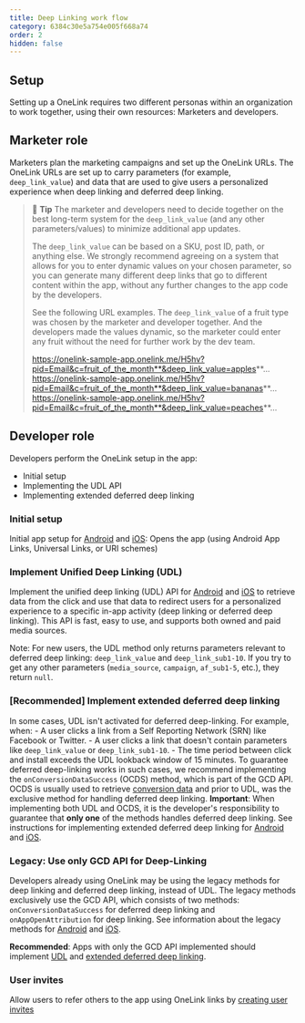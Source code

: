 ```yaml
---
title: Deep Linking work flow
category: 6384c30e5a754e005f668a74
order: 2
hidden: false
---
```

## Setup

Setting up a OneLink requires two different personas within an organization to work together, using their own resources: Marketers and developers.

## Marketer role
Marketers plan the marketing campaigns and set up the OneLink URLs. The OneLink URLs are set up to carry parameters (for example, `deep_link_value`) and data that are used to give users a personalized experience when deep linking and deferred deep linking. 

> 📘 **Tip**
> The marketer and developers need to decide together on the best long-term system for the `deep_link_value` (and any other parameters/values) to minimize additional app updates.
>
>   The `deep_link_value` can be based on a SKU, post ID, path, or anything else. We strongly recommend agreeing on a system that allows for you to enter dynamic values on your chosen parameter, so you can generate many different deep links that go to different content within the app, without any further changes to the app code by the developers.
>
>   See the following URL examples. The `deep_link_value` of a fruit type was chosen by the marketer and developer together. And the developers made the values dynamic, so the marketer could enter any fruit without the need for further work by the dev team.
>
>   https://onelink-sample-app.onelink.me/H5hv?pid=Email&c=fruit_of_the_month**&deep_link_value=apples**...
>   https://onelink-sample-app.onelink.me/H5hv?pid=Email&c=fruit_of_the_month**&deep_link_value=bananas**...
>   https://onelink-sample-app.onelink.me/H5hv?pid=Email&c=fruit_of_the_month**&deep_link_value=peaches**...

## Developer role
Developers perform the OneLink setup in the app:
- Initial setup
- Implementing the UDL API
- Implementing extended deferred deep linking

### Initial setup
Initial app setup for [Android](dl_android_init_setup) and [iOS](dl_ios_init_setup): Opens the app (using Android App Links, Universal Links, or URI schemes)

### Implement Unified Deep Linking (UDL)
Implement the unified deep linking (UDL) API for [Android](dl_android_unified_deep_linking) and [iOS](dl_ios_unified_deep_linking) to retrieve data from the click and use that data to redirect users for a personalized experience to a specific in-app activity (deep linking or deferred deep linking). 
This API is fast, easy to use, and supports both owned and paid media sources.

Note: For new users, the UDL method only returns parameters relevant to deferred deep linking: `deep_link_value` and `deep_link_sub1-10`. If you try to get any other parameters (`media_source`, `campaign`, `af_sub1-5`, etc.), they return `null`.

### [Recommended] Implement extended deferred deep linking
In some cases, UDL isn't activated for deferred deep-linking. For example, when:
    - A user clicks a link from a Self Reporting Network (SRN) like Facebook or Twitter.
    - A user clicks a link that doesn't contain parameters like `deep_link_value` or `deep_link_sub1-10`.
    - The time period between click and install exceeds the UDL lookback window of 15 minutes.
To guarantee deferred deep-linking works in such cases, we recommend implementing the `onConversionDataSuccess` (OCDS) method, which is part of the GCD API. OCDS is usually used to retrieve [conversion data](https://dev.appsflyer.com/hc/docs/conversion-data) and prior to UDL, was the exclusive method for handling deferred deep linking.
**Important**: When implementing both UDL and OCDS, it is the developer's responsibility to guarantee that **only one** of the methods handles deferred deep linking.
See instructions for implementing extended deferred deep linking for [Android](dl_android_ocds_ddl) and [iOS](dl_ios_ocds_ddl).

### Legacy: Use only GCD API for Deep-Linking
Developers already using OneLink may be using the legacy methods for deep linking and deferred deep linking, instead of UDL. 
The legacy methods exclusively use the GCD API, which consists of two methods: `onConversionDataSuccess` for deferred deep linking and `onAppOpenAttribution` for deep linking. See information about the legacy methods for [Android](dl_android_gcd_legacy) and [iOS](dl_ios_gcd_legacy).

**Recommended**: Apps with only the GCD API implemented should implement [UDL](#implement-unified-deep-linking-udl) and [extended deferred deep linking](#optional-implement-extended-deferred-deep-linking).

### User invites
Allow users to refer others to the app using OneLink links by [creating user invites](dl_user_invite)